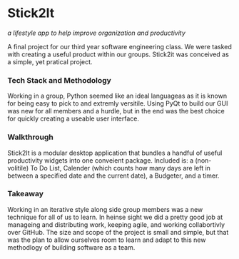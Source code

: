 # Stick2It
*a lifestyle app to help improve organization and productivity*


A final project for our third year software engineering class.  We were tasked with creating a useful product within our groups.  Stick2it was conceived as a simple, yet pratical project.

### Tech Stack and Methodology
Working in a group, Python seemed like an ideal languageas as it is known for being easy to pick to and extremly versitile.  Using PyQt to build our GUI was new for all members and a hurdle, but in the end was the best choice for quickly creating a useable user interface.

### Walkthrough
Stick2It is a modular desktop application that bundles a handful of useful productivity widgets into one conveient package.  Included is: a (non-volitile) To Do List, Calender (which counts how many days are left in between a specified date and the current date), a Budgeter, and a timer.


### Takeaway
Working in an iterative style along side group members was a new technique for all of us to learn.  In heinse sight we did a pretty good job at manageing and distributing work, keeping agile, and working collabortivly over GitHub.  The size and scope of the project is small and simple, but that was the plan to allow ourselves room to learn and adapt to this new methodlogy of building software as a team.

